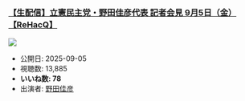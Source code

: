 ### [【生配信】立憲民主党・野田佳彦代表 記者会見 9月5日（金）【ReHacQ】](https://www.youtube.com/watch?v=eOmvJpVbk4c)
[![](https://img.youtube.com/vi/eOmvJpVbk4c/sddefault.jpg)](https://www.youtube.com/watch?v=eOmvJpVbk4c)
-   公開日: 2025-09-05
-   視聴数: 13,885
-   **いいね数: 78**
-   出演者: [野田佳彦](/rehacq_fan/people/野田佳彦 "wikilink")
